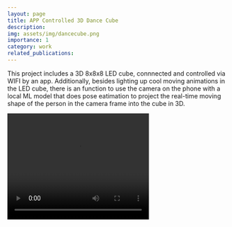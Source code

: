 ```yaml
---
layout: page
title: APP Controlled 3D Dance Cube
description: 
img: assets/img/dancecube.png
importance: 1
category: work
related_publications:
---
```


This project includes a 3D 8x8x8 LED cube, connnected and controlled via WIFI by an app. Additionally, besides lighting up cool moving animations in the LED cube, there is an function to use the camera on the phone with a local ML model that does pose eatimation to project the real-time moving shape of the person in the camera frame into the cube in 3D.

<video width="320" height="240" controls>
  <source src="{{ site.baseurl }}/assets/video/41video.mp4" type="video/mp4">
  Your browser does not support the video tag.
</video>

